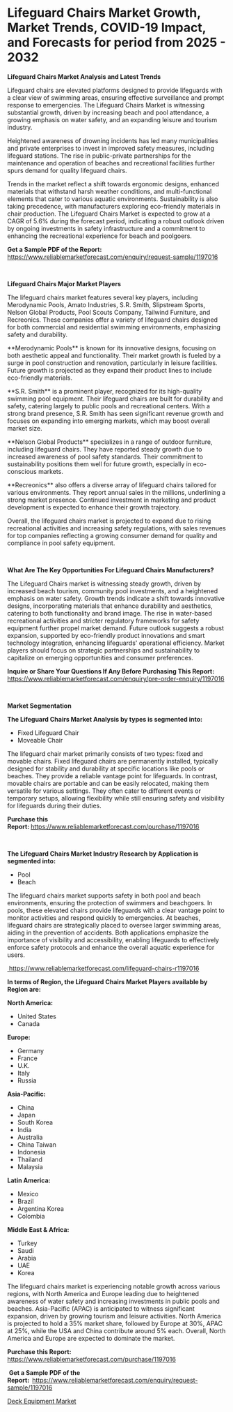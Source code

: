 <p><h1>Lifeguard Chairs Market Growth, Market Trends, COVID-19 Impact, and Forecasts for period from 2025 - 2032</h1></p><p><strong>Lifeguard Chairs Market Analysis and Latest Trends</strong></p>
<p><p>Lifeguard chairs are elevated platforms designed to provide lifeguards with a clear view of swimming areas, ensuring effective surveillance and prompt response to emergencies. The Lifeguard Chairs Market is witnessing substantial growth, driven by increasing beach and pool attendance, a growing emphasis on water safety, and an expanding leisure and tourism industry. </p><p>Heightened awareness of drowning incidents has led many municipalities and private enterprises to invest in improved safety measures, including lifeguard stations. The rise in public-private partnerships for the maintenance and operation of beaches and recreational facilities further spurs demand for quality lifeguard chairs. </p><p>Trends in the market reflect a shift towards ergonomic designs, enhanced materials that withstand harsh weather conditions, and multi-functional elements that cater to various aquatic environments. Sustainability is also taking precedence, with manufacturers exploring eco-friendly materials in chair production. The Lifeguard Chairs Market is expected to grow at a CAGR of 5.6% during the forecast period, indicating a robust outlook driven by ongoing investments in safety infrastructure and a commitment to enhancing the recreational experience for beach and poolgoers.</p></p>
<p><strong>Get a Sample PDF of the Report:&nbsp;</strong> <a href="https://www.reliablemarketforecast.com/enquiry/request-sample/1197016?utm_campaign=1890&utm_medium=2&utm_source=Github&utm_content=ia&utm_term=19022025&utm_id=lifeguard-chairs">https://www.reliablemarketforecast.com/enquiry/request-sample/1197016</a></p>
<p>&nbsp;</p>
<p><strong>Lifeguard Chairs Major Market Players</strong></p>
<p><p>The lifeguard chairs market features several key players, including Merodynamic Pools, Amato Industries, S.R. Smith, Slipstream Sports, Nelson Global Products, Pool Scouts Company, Tailwind Furniture, and Recreonics. These companies offer a variety of lifeguard chairs designed for both commercial and residential swimming environments, emphasizing safety and durability.</p><p>**Merodynamic Pools** is known for its innovative designs, focusing on both aesthetic appeal and functionality. Their market growth is fueled by a surge in pool construction and renovation, particularly in leisure facilities. Future growth is projected as they expand their product lines to include eco-friendly materials.</p><p>**S.R. Smith** is a prominent player, recognized for its high-quality swimming pool equipment. Their lifeguard chairs are built for durability and safety, catering largely to public pools and recreational centers. With a strong brand presence, S.R. Smith has seen significant revenue growth and focuses on expanding into emerging markets, which may boost overall market size.</p><p>**Nelson Global Products** specializes in a range of outdoor furniture, including lifeguard chairs. They have reported steady growth due to increased awareness of pool safety standards. Their commitment to sustainability positions them well for future growth, especially in eco-conscious markets.</p><p>**Recreonics** also offers a diverse array of lifeguard chairs tailored for various environments. They report annual sales in the millions, underlining a strong market presence. Continued investment in marketing and product development is expected to enhance their growth trajectory.</p><p>Overall, the lifeguard chairs market is projected to expand due to rising recreational activities and increasing safety regulations, with sales revenues for top companies reflecting a growing consumer demand for quality and compliance in pool safety equipment.</p></p>
<p>&nbsp;</p>
<p><strong>What Are The Key Opportunities For Lifeguard Chairs Manufacturers?</strong></p>
<p><p>The Lifeguard Chairs market is witnessing steady growth, driven by increased beach tourism, community pool investments, and a heightened emphasis on water safety. Growth trends indicate a shift towards innovative designs, incorporating materials that enhance durability and aesthetics, catering to both functionality and brand image. The rise in water-based recreational activities and stricter regulatory frameworks for safety equipment further propel market demand. Future outlook suggests a robust expansion, supported by eco-friendly product innovations and smart technology integration, enhancing lifeguards' operational efficiency. Market players should focus on strategic partnerships and sustainability to capitalize on emerging opportunities and consumer preferences.</p></p>
<p><strong>Inquire or Share Your Questions If Any Before Purchasing This Report:</strong> <a href="https://www.reliablemarketforecast.com/enquiry/pre-order-enquiry/1197016?utm_campaign=1890&utm_medium=2&utm_source=Github&utm_content=ia&utm_term=19022025&utm_id=lifeguard-chairs">https://www.reliablemarketforecast.com/enquiry/pre-order-enquiry/1197016</a></p>
<p>&nbsp;</p>
<p><strong>Market Segmentation</strong></p>
<p><strong>The Lifeguard Chairs Market Analysis by types is segmented into:</strong></p>
<p><ul><li>Fixed Lifeguard Chair</li><li>Moveable Chair</li></ul></p>
<p><p>The lifeguard chair market primarily consists of two types: fixed and movable chairs. Fixed lifeguard chairs are permanently installed, typically designed for stability and durability at specific locations like pools or beaches. They provide a reliable vantage point for lifeguards. In contrast, movable chairs are portable and can be easily relocated, making them versatile for various settings. They often cater to different events or temporary setups, allowing flexibility while still ensuring safety and visibility for lifeguards during their duties.</p></p>
<p><strong>Purchase this Report:&nbsp;</strong><a href="https://www.reliablemarketforecast.com/purchase/1197016?utm_campaign=1890&utm_medium=2&utm_source=Github&utm_content=ia&utm_term=19022025&utm_id=lifeguard-chairs">https://www.reliablemarketforecast.com/purchase/1197016</a></p>
<p>&nbsp;</p>
<p><strong>The Lifeguard Chairs Market Industry Research by Application is segmented into:</strong></p>
<p><ul><li>Pool</li><li>Beach</li></ul></p>
<p><p>The lifeguard chairs market supports safety in both pool and beach environments, ensuring the protection of swimmers and beachgoers. In pools, these elevated chairs provide lifeguards with a clear vantage point to monitor activities and respond quickly to emergencies. At beaches, lifeguard chairs are strategically placed to oversee larger swimming areas, aiding in the prevention of accidents. Both applications emphasize the importance of visibility and accessibility, enabling lifeguards to effectively enforce safety protocols and enhance the overall aquatic experience for users.</p></p>
<p><a href="https://www.reliablemarketforecast.com/lifeguard-chairs-r1197016?utm_campaign=1890&utm_medium=2&utm_source=Github&utm_content=ia&utm_term=19022025&utm_id=lifeguard-chairs">&nbsp;https://www.reliablemarketforecast.com/lifeguard-chairs-r1197016</a></p>
<p><strong>In terms of Region, the Lifeguard Chairs Market Players available by Region are:</strong></p>
<p>
    <p> <strong> North America: </strong>
        <ul>
            <li>United States</li>
            <li>Canada</li>
        </ul>
        </p> 
    <p> <strong> Europe: </strong>
        <ul>
            <li>Germany</li>
            <li>France</li>
            <li>U.K.</li>
            <li>Italy</li>
            <li>Russia</li>
        </ul>
        </p> 
    <p> <strong> Asia-Pacific: </strong>
        <ul>
            <li>China</li>
            <li>Japan</li>
            <li>South Korea</li>
            <li>India</li>
            <li>Australia</li>
            <li>China Taiwan</li>
            <li>Indonesia</li>
            <li>Thailand</li>
            <li>Malaysia</li>
        </ul>
        </p> 
    <p> <strong> Latin America: </strong>
        <ul>
            <li>Mexico</li>
            <li>Brazil</li>
            <li>Argentina Korea</li>
            <li>Colombia</li>
        </ul>
        </p> 
    <p> <strong> Middle East & Africa: </strong>
        <ul>
            <li>Turkey</li>
            <li>Saudi</li>
            <li>Arabia</li>
            <li>UAE</li>
            <li>Korea</li>
        </ul>
    </p>
    </p>
<p><p>The lifeguard chairs market is experiencing notable growth across various regions, with North America and Europe leading due to heightened awareness of water safety and increasing investments in public pools and beaches. Asia-Pacific (APAC) is anticipated to witness significant expansion, driven by growing tourism and leisure activities. North America is projected to hold a 35% market share, followed by Europe at 30%, APAC at 25%, while the USA and China contribute around 5% each. Overall, North America and Europe are expected to dominate the market.</p></p>
<p><strong>Purchase this Report: </strong><a href="https://www.reliablemarketforecast.com/purchase/1197016?utm_campaign=1890&utm_medium=2&utm_source=Github&utm_content=ia&utm_term=19022025&utm_id=lifeguard-chairs">https://www.reliablemarketforecast.com/purchase/1197016</a></p>
<p>&nbsp;<strong>Get a Sample PDF of the Report:&nbsp;&nbsp;</strong><a href="https://www.reliablemarketforecast.com/enquiry/request-sample/1197016?utm_campaign=1890&utm_medium=2&utm_source=Github&utm_content=ia&utm_term=19022025&utm_id=lifeguard-chairs">https://www.reliablemarketforecast.com/enquiry/request-sample/1197016</a></p>
<p><strong></strong></p>
<p><p><a href="https://github.com/lylyparadise/Market-Research-Report-List-6/blob/main/deck-equipment-market.md?utm_campaign=1890&utm_medium=2&utm_source=Github&utm_content=ia&utm_term=19022025&utm_id=lifeguard-chairs">Deck Equipment Market</a></p></p>